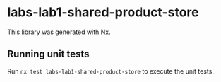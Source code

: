 # labs-lab1-shared-product-store

This library was generated with [Nx](https://nx.dev).

## Running unit tests

Run `nx test labs-lab1-shared-product-store` to execute the unit tests.
